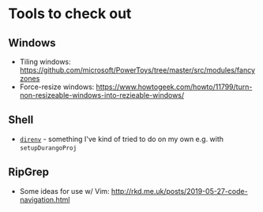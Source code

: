 # Tools to check out

## Windows

 * Tiling windows: https://github.com/microsoft/PowerToys/tree/master/src/modules/fancyzones
* Force-resize windows: https://www.howtogeek.com/howto/11799/turn-non-resizeable-windows-into-rezieable-windows/

## Shell

 * [`direnv`](https://direnv.net/) - something I've kind of tried to do on my
   own e.g. with `setupDurangoProj`

## RipGrep

 * Some ideas for use w/ Vim: http://rkd.me.uk/posts/2019-05-27-code-navigation.html
